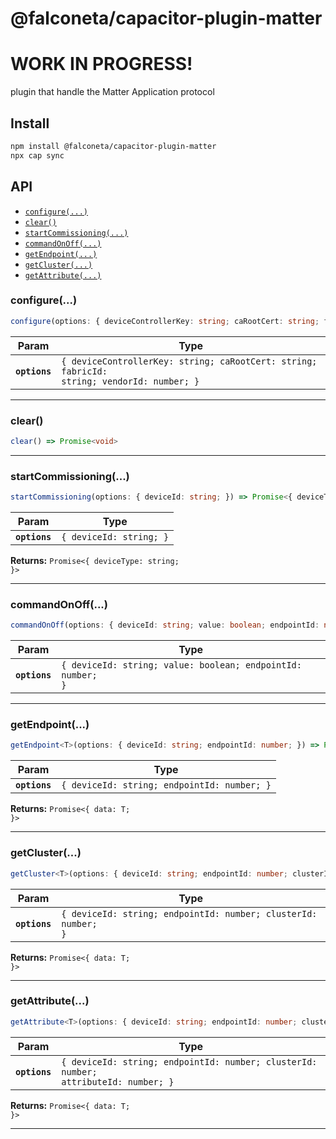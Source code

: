 # @falconeta/capacitor-plugin-matter

# WORK IN PROGRESS!

plugin that handle the Matter Application protocol

## Install

```bash
npm install @falconeta/capacitor-plugin-matter
npx cap sync
```

## API

<docgen-index>

* [`configure(...)`](#configure)
* [`clear()`](#clear)
* [`startCommissioning(...)`](#startcommissioning)
* [`commandOnOff(...)`](#commandonoff)
* [`getEndpoint(...)`](#getendpoint)
* [`getCluster(...)`](#getcluster)
* [`getAttribute(...)`](#getattribute)

</docgen-index>

<docgen-api>
<!--Update the source file JSDoc comments and rerun docgen to update the docs below-->

### configure(...)

```typescript
configure(options: { deviceControllerKey: string; caRootCert: string; fabricId: string; vendorId: number; }) => Promise<void>
```

| Param         | Type                                                                                                  |
| ------------- | ----------------------------------------------------------------------------------------------------- |
| **`options`** | <code>{ deviceControllerKey: string; caRootCert: string; fabricId: string; vendorId: number; }</code> |

--------------------


### clear()

```typescript
clear() => Promise<void>
```

--------------------


### startCommissioning(...)

```typescript
startCommissioning(options: { deviceId: string; }) => Promise<{ deviceType: string; }>
```

| Param         | Type                               |
| ------------- | ---------------------------------- |
| **`options`** | <code>{ deviceId: string; }</code> |

**Returns:** <code>Promise&lt;{ deviceType: string; }&gt;</code>

--------------------


### commandOnOff(...)

```typescript
commandOnOff(options: { deviceId: string; value: boolean; endpointId: number; }) => Promise<void>
```

| Param         | Type                                                                   |
| ------------- | ---------------------------------------------------------------------- |
| **`options`** | <code>{ deviceId: string; value: boolean; endpointId: number; }</code> |

--------------------


### getEndpoint(...)

```typescript
getEndpoint<T>(options: { deviceId: string; endpointId: number; }) => Promise<{ data: T; }>
```

| Param         | Type                                                   |
| ------------- | ------------------------------------------------------ |
| **`options`** | <code>{ deviceId: string; endpointId: number; }</code> |

**Returns:** <code>Promise&lt;{ data: T; }&gt;</code>

--------------------


### getCluster(...)

```typescript
getCluster<T>(options: { deviceId: string; endpointId: number; clusterId: number; }) => Promise<{ data: T; }>
```

| Param         | Type                                                                      |
| ------------- | ------------------------------------------------------------------------- |
| **`options`** | <code>{ deviceId: string; endpointId: number; clusterId: number; }</code> |

**Returns:** <code>Promise&lt;{ data: T; }&gt;</code>

--------------------


### getAttribute(...)

```typescript
getAttribute<T>(options: { deviceId: string; endpointId: number; clusterId: number; attributeId: number; }) => Promise<{ data: T; }>
```

| Param         | Type                                                                                           |
| ------------- | ---------------------------------------------------------------------------------------------- |
| **`options`** | <code>{ deviceId: string; endpointId: number; clusterId: number; attributeId: number; }</code> |

**Returns:** <code>Promise&lt;{ data: T; }&gt;</code>

--------------------

</docgen-api>
